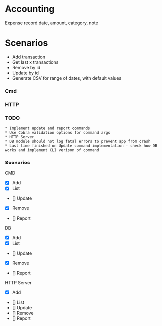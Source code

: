 # Accounting

Expense record
date, amount, category, note

# Scenarios

* Add transaction
* Get last x transactions
* Remove by id
* Update by id
* Generate CSV for range of dates, with default values

### Cmd

### HTTP

### TODO
    * Implement update and report commands
    * Use Cobra validation options for command args
    * HTTP Server
    * DB module should not log fatal errors to prevent app from crash
    * Last time finished on Update command implementation - check how DB works and implement CLI verison of command
    

### Scenarios
CMD
* [x] Add 
* [x] List
* [] Update
* [x] Remove
* [] Report

DB
* [x] Add 
* [x] List
* [] Update
* [x] Remove
* [] Report


HTTP Server
* [x] Add 
* [] List
* [] Update
* [] Remove
* [] Report

